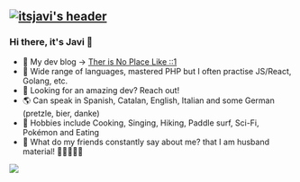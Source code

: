 ## [![itsjavi's header](https://github.com/itsjavi/itsjavi/blob/master/header.png)](https://blog.itsjavi.com)

### Hi there, it's Javi 👋

- 🚨 My dev blog -> [Ther is No Place Like ::1](https://blog.itsjavi.com/)
- 🌱 Wide range of languages, mastered PHP but I often practise JS/React, Golang, etc.
- 🚀 Looking for an amazing dev? Reach out!
- 🌎 Can speak in Spanish, Catalan, English, Italian and some German (pretzle, bier, danke)
- 🙉 Hobbies include Cooking, Singing, Hiking, Paddle surf, Sci-Fi, Pokémon and Eating
- 💍 What do my friends constantly say about me? that I am husband material! 👨‍👨‍👧‍👧✨

<img align="center" src="https://github-readme-stats.vercel.app/api/?username=itsjavi&theme=dracula" />
